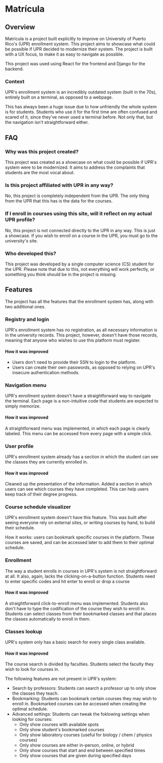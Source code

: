# Matrícula 

## Overview 

Matrícula is a project built explicitly to improve on University of Puerto Rico's (UPR) enrollment system. This project aims to showcase what could be possible if UPR decided to modernize their system. The project is built with a UX focus, to make it as easy to navigate as possible.

This project was used using React for the frontend and Django for the backend.

### Context

UPR's enrollment system is an incredibly outdated system (built in the 70s), entirely built on a terminal, as opposed to a webpage.

This has always been a huge issue due to how unfriendly the whole system is for students. Students who use it for the first time are often confused and scared of it, since they've never used a terminal before. Not only that, but the navigation isn't straightforward either.

## FAQ

### Why was this project created?

This project was created as a showcase on what could be possible if UPR's system were to be modernized. It aims to address the complaints that students are the most vocal about.
### Is this project affiliated with UPR in any way?

No, this project is completely independent from the UPR. The only thing from the UPR that this has is the data for the courses.


### If I enroll in courses using this site, will it reflect on my actual UPR profile?

No, this project is not connected directly to the UPR in any way. This is just a showcase. If you wish to enroll on a course in the UPR, you must go to the university's site. 

### Who developed this?

This project was developed by a single computer science (CS) student for the UPR. Please note that due to this, not everything will work perfectly, or something you think should be in the project is missing.

## Features

The project has all the features that the enrollment system has, along with two additional ones.

### Registry and login

UPR's enrollment system has no registration, as all necessary information is in the university records. This project, however, doesn't have those records, meaning that anyone who wishes to use this platform must register.

#### How it was improved 

- Users don't need to provide their SSN to login to the platform.
- Users can create their own passwords, as opposed to relying on UPR's insecure authentication methods.

### Navigation menu

UPR's enrollment system doesn't have a straightforward way to navigate the terminal. Each page is a non-intuitive code that students are expected to simply memorize.

#### How it was improved

A straightforward menu was implemented, in which each page is clearly labeled. This menu can be accessed from every page with a simple click.

### User profile 

UPR's enrollment system already has a section in which the student can see the classes they are currently enrolled in.

#### How it was improved 

Cleaned up the presentation of the information. Added a section in which users can see which courses they have completed. This can help users keep track of their degree progress.
### Course schedule visualizer

UPR's enrollment system doesn't have this feature. This was built after seeing everyone rely on external sites, or writing courses by hand, to build their schedule. 

How it works: users can bookmark specific courses in the platform. These courses are saved, and can be accessed later to add them to their optimal schedule. 

### Enrollment 

The way a student enrolls in courses in UPR's system is not straightforward at all. It also, again, lacks the clicking-on-a-button function. Students need to enter specific codes and hit enter to enroll or drop a course 

#### How it was improved

A straightforward click-to-enroll menu was implemented. Students also don't have to type the codification of the course they wish to enroll in. Students can select classes from their bookmarked classes and that places the classes automatically to enroll in them.

### Classes lookup

UPR's system only has a basic search for every single class available.

#### How it was improved 

The course search is divided by faculties. Students select the faculty they wish to look for courses in.

The following features are not present in UPR's system:

- Search by professors: Students can search a professor up to only show the classes they teach.
- Bookmarking: Students can bookmark certain courses they may wish to enroll in. Bookmarked courses can be accessed when creating the optimal schedule.
- Advanced settings: Students can tweak the foklowing settings when looking for courses:
   - Only show courses with available spots
   - Only show student's bookmarked courses
   - Only show laboratory courses (useful for biology / chem / physics courses)
   - Only show courses are either in-person, online, or hybrid
   - Only show courses that start and end between specified times
   - Only show courses that are given during specified days
